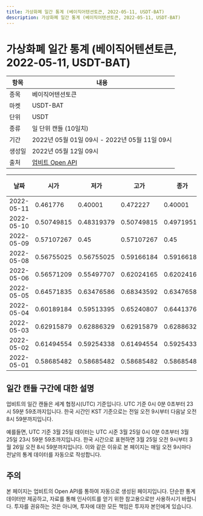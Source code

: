 ```yaml
---
title: 가상화폐 일간 통계 (베이직어텐션토큰, 2022-05-11, USDT-BAT)
description: 가상화폐 일간 통계 (베이직어텐션토큰, 2022-05-11, USDT-BAT)
---
```



가상화폐 일간 통계 (베이직어텐션토큰, 2022-05-11, USDT-BAT)
===

|항목|내용|
|--|--|
|종목|베이직어텐션토큰|
|마켓|USDT-BAT|
|단위|USDT|
|종류|일 단위 캔들 (10일치)|
|기간|2022년 05월 01일 09시 - 2022년 05월 11일 09시|
|생성일|2022년 05월 12일 09시|
|출처|[업비트 Open API](https://docs.upbit.com)|


|날짜|시가|저가|고가|종가|비고|
|--|--|--|--|--|--|
|2022-05-11|0.461776|0.40001|0.472227|0.40001|    |
|2022-05-10|0.50749815|0.48319379|0.50749815|0.4971951|    |
|2022-05-09|0.57107267|0.45|0.57107267|0.45|    |
|2022-05-08|0.56755025|0.56755025|0.59166184|0.59166184|    |
|2022-05-06|0.56571209|0.55497707|0.62024165|0.62024165|    |
|2022-05-05|0.64571835|0.63476586|0.68343592|0.63476586|    |
|2022-05-04|0.60189184|0.59513395|0.65240807|0.6441376|    |
|2022-05-03|0.62915879|0.62886329|0.62915879|0.62886329|    |
|2022-05-02|0.61494554|0.59254338|0.61494554|0.59254338|    |
|2022-05-01|0.58685482|0.58685482|0.58685482|0.58685482|    |


일간 캔들 구간에 대한 설명
---


업비트의 일간 캔들은 세계 협정시(UTC) 기준입니다. 
UTC 기준 0시 0분 0초부터 23시 59분 59초까지입니다. 
한국 시간인 KST 기준으로는 전일 오전 9시부터 다음날 오전 8시 59분까지입니다. 


예를들면, UTC 기준 3월 25일 데이터는 UTC 시준 3월 25일 0시 0분 0초부터 3월 25일 23시 59분 59초까지입니다. 
한국 시간으로 표현하면 3월 25일 오전 9시부터 3월 26일 오전 8시 59분까지입니다. 
이와 같은 이유로 본 페이지는 매일 오전 9시마다 전날의 통계 데이터를 자동으로 작성합니다. 


주의
---


본 페이지는 업비트의 Open API를 통하여 자동으로 생성된 페이지입니다. 
단순한 통계 데이터만 제공하고, 자료를 통해 인사이트를 얻기 위한 참고용으로만 사용하시기 바랍니다. 
투자를 권유하는 것은 아니며, 투자에 대한 모든 책임은 투자자 본인에게 있습니다. 
